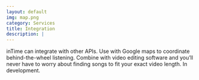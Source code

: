 ```yaml
---
layout: default
img: map.png
category: Services
title: Integration
description: |
---
```

inTime can integrate with other APIs. Use with Google maps to coordinate behind-the-wheel listening. Combine with video editing software and you’ll never have to worry about finding songs to fit your exact video length. In development.
